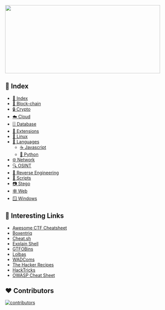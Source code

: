<a href="https://github.com/sawyerf/Hacksheet">
    <picture>
        <source width="500px" height="220px" srcset="https://user-images.githubusercontent.com/22857002/173618731-d679fe64-fc90-417a-a544-dc433e75431f.svg#gh-dark-mode-only" media="(prefers-color-scheme: dark)">
        <img width="500px" height="220px" src="https://user-images.githubusercontent.com/22857002/173618729-f2055b91-7961-4e11-9bd9-e5fb74d5baba.svg#gh-light-mode-only">
    </picture>
</a>

## 📇 Index
<!-- - [☀️ General](/wiki/General.md) -->
- [📇 Index](/wiki/Index.md)
- [💸 Block-chain](/wiki/BlockChain.md)
- [🔒 Crypto](/wiki/Crypto.md)
- [☁️ Cloud](/wiki/Cloud.md)
- [🗄️ Database](/wiki/Database.md)
- [🦊 Extensions](/wiki/Extensions.md)
- [🐧 Linux](/wiki/Linux.md)
- [💬 Languages]()
  - [☕ Javascript](/wiki/Javascript.md)
  - [🐍 Python](/wiki/Python.md)
- [🌐 Network](/wiki/Network.md)
- [🔍 OSINT](/wiki/OSINT.md)
- [🥷 Reverse Engineering](/wiki/ReverseEngineering.md)
- [📜 Scripts](https://github.com/sawyerf/HackSheet/tree/main/scripts)
- [📷 Stego](/wiki/Stego.md)
- [🕸️ Web](/wiki/Web.md)
- [🪟 Windows](/wiki/Windows.md)


## 🔗 Interesting Links
- [Awesome CTF Cheatsheet](https://github.com/uppusaikiran/awesome-ctf-cheatsheet)
- [Boxentriq](https://www.boxentriq.com/code-breaking/cipher-identifier)
- [Cheat.sh](http://cheat.sh/)
- [Explain Shell](https://explainshell.com/)
- [GTFOBins](https://gtfobins.github.io/)
- [Lolbas](https://lolbas-project.github.io/)
- [WADComs](https://wadcoms.github.io/)
- [The Hacker Recipes](https://www.thehacker.recipes/)
- [HackTricks](https://book.hacktricks.xyz/)
- [OWASP Cheat Sheet](https://cheatsheetseries.owasp.org/index.html)

## ❤️ Contributors
[![contributors](https://contrib.rocks/image?repo=sawyerf/hacksheet)](https://github.com/sawyerf/hacksheet/graphs/contributors)
